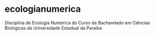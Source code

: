 # ecologianumerica
Disciplina de Ecologia Numérica do Curso de Bacharelado em Ciências Biológicas da Universidade Estadual da Paraíba
